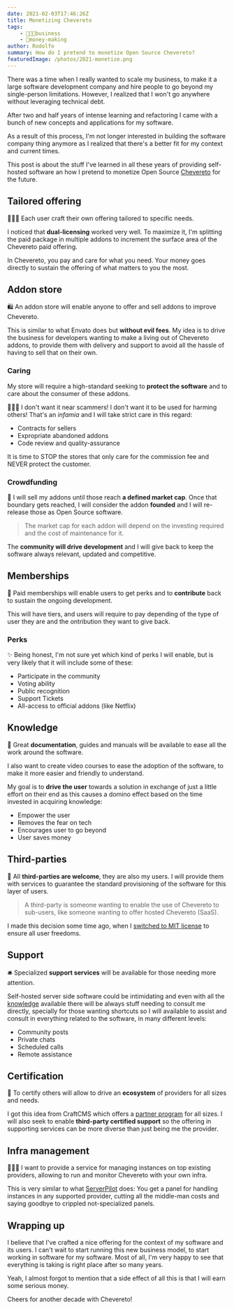```yaml
---
date: 2021-02-03T17:46:26Z
title: Monetizing Chevereto
tags:
    - 👨🏾‍💼business
    - 🤑money-making
author: Rodolfo
summary: How do I pretend to monetize Open Source Chevereto?
featuredImage: /photos/2021-monetize.png
---
```


There was a time when I really wanted to scale my business, to make it a large software development company and hire people to go beyond my single-person limitations. However, I realized that I won't go anywhere without leveraging technical debt.

After two and half years of intense learning and refactoring I came with a bunch of new concepts and applications for my software.

As a result of this process, I'm not longer interested in building the software company thing anymore as I realized that there's a better fit for my context and current times.

This post is about the stuff I've learned in all these years of providing self-hosted software an how I pretend to monetize Open Source [Chevereto](https://chevereto.com) for the future.

## Tailored offering

👨🏾‍🏭 Each user craft their own offering tailored to specific needs.

I noticed that **dual-licensing** worked very well. To maximize it, I'm splitting the paid package in multiple addons to increment the surface area of the Chevereto paid offering.

In Chevereto, you pay and care for what you need. Your money goes directly to sustain the offering of what matters to you the most.

## Addon store

🛍 An addon store will enable anyone to offer and sell addons to improve Chevereto.

This is similar to what Envato does but **without evil fees**. My idea is to drive the business for developers wanting to make a living out of Chevereto addons, to provide them with delivery and support to avoid all the hassle of having to sell that on their own.

### Caring

My store will require a high-standard seeking to **protect the software** and to care about the consumer of these addons.

👨🏾‍⚖ I don't want it near scammers! I don't want it to be used for harming others! That's an _infamia_ and I will take strict care in this regard:

- Contracts for sellers
- Expropriate abandoned addons
- Code review and quality-assurance

It is time to STOP the stores that only care for the commission fee and NEVER protect the customer.

### Crowdfunding

🤯 I will sell my addons until those reach **a defined market cap**. Once that boundary gets reached, I will consider the addon **founded** and I will re-release those as Open Source software.

> The market cap for each addon will depend on the investing required and the cost of maintenance for it.

The **community will drive development** and I will give back to keep the software always relevant, updated and competitive.

## Memberships

🎠 Paid memberships will enable users to get perks and to **contribute** back to sustain the ongoing development.

This will have tiers, and users will require to pay depending of the type of user they are and the ontribution they want to give back.

### Perks

✨ Being honest, I'm not sure yet which kind of perks I will enable, but is very likely that it will include some of these:

- Participate in the community
- Voting ability
- Public recognition
- Support Tickets
- All-access to official addons (like Netflix)

## Knowledge

📖 Great **documentation**, guides and manuals will be available to ease all the work around the software.

I also want to create video courses to ease the adoption of the software, to make it more easier and friendly to understand.

My goal is to **drive the user** towards a solution in exchange of just a little effort on their end as this causes a domino effect based on the time invested in acquiring knowledge:

- Empower the user
- Removes the fear on tech
- Encourages user to go beyond
- User saves money

## Third-parties

🥳 All **third-parties are welcome**, they are also my users. I will provide them with services to guarantee the standard provisioning of the software for this layer of users.

> A third-party is someone wanting to enable the use of Chevereto to sub-users, like someone wanting to offer hosted Chevereto (SaaS).

I made this decision some time ago, when I [switched to MIT license](https://github.com/Chevereto/Chevereto-Free/commit/bdb6dfe9f6a4709b1494c73d324fd04ccabe3595) to ensure all user freedoms.

## Support

🛎️ Specialized **support services** will be available for those needing more attention.

Self-hosted server side software could be intimidating and even with all the [knowledge](#knowledge) available there will be always stuff needing to consult me directly, specially for those wanting shortcuts so I will available to assist and consult in everything related to the software, in many different levels:

- Community posts
- Private chats
- Scheduled calls
- Remote assistance

## Certification

🏅 To certify others will allow to drive an **ecosystem** of providers for all sizes and needs.

I got this idea from CraftCMS which offers a [partner program](https://craftcms.com/partners) for all sizes. I will also seek to enable **third-party certified support** so the offering in supporting services can be more diverse than just being me the provider.

## Infra management

👷🏾‍♂ I want to provide a service for managing instances on top existing providers, allowing to run and monitor Chevereto with your own infra.

This is very similar to what [ServerPilot](https://serverpilot.io/) does: You get a panel for handling instances in any supported provider, cutting all the middle-man costs and saying goodbye to crippled not-specialized panels.

## Wrapping up

I believe that I've crafted a nice offering for the context of my software and its users. I can't wait to start running this new business model, to start working in software for my software. Most of all, I'm very happy to see that everything is taking is right place after so many years.

Yeah, I almost forgot to mention that a side effect of all this is that I will earn some serious money.

Cheers for another decade with Chevereto!
